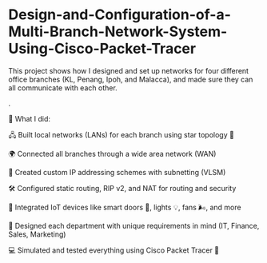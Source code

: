 # Design-and-Configuration-of-a-Multi-Branch-Network-System-Using-Cisco-Packet-Tracer
This project shows how I designed and set up networks for four different office branches (KL, Penang, Ipoh, and Malacca), and made sure they can all communicate with each other.

.

🔧 What I did:

🖧 Built local networks (LANs) for each branch using star topology 🌟

🌍 Connected all branches through a wide area network (WAN)

🧠 Created custom IP addressing schemes with subnetting (VLSM)

🛠️ Configured static routing, RIP v2, and NAT for routing and security

📶 Integrated IoT devices like smart doors 🚪, lights 💡, fans 🌬️, and more

🏢 Designed each department with unique requirements in mind (IT, Finance, Sales, Marketing)

💻 Simulated and tested everything using Cisco Packet Tracer 🧪

